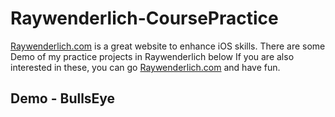 # Raywenderlich-CoursePractice
[Raywenderlich.com](https://www.raywenderlich.com) is a great website to enhance iOS skills.
There are some Demo of my practice projects in Raywenderlich below
If you are also interested in these, you can go [Raywenderlich.com](https://www.raywenderlich.com) and have fun.

## Demo - BullsEye
